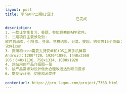 ```yaml
---                
layout: post       
title: 学习APP二期UI设计
                                已完成
           
description: 
1. 一款让学生复习、答题、参加竞赛的APP软件。
2. 二期项目主要涉及到：
软件启动页、引导页、登录、竞赛结果、分享、提现、购买等15个页面；
软件icon
3. 页面和icon需要支持安卓和iOS主流手机屏幕
Android：1280*720、1920*1080、1440x2560
iOS：640x1136、750x1334、1080x1920
4. 网站用的产品介绍图一张
5. 按产品需求对设计做出合理改进达到项目要求
6. 提交设计图、切图和源文件
     
contenturl: https://pro.lagou.com/project/7363.html      
---                 
```

